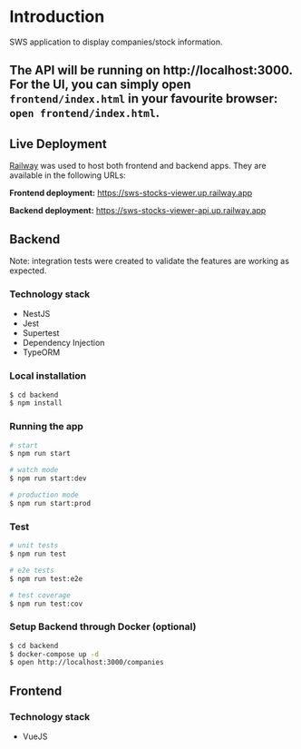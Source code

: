 # Introduction

SWS application to display companies/stock information.

The API will be running on http://localhost:3000. For the UI, you can simply open `frontend/index.html` in your favourite
browser: `open frontend/index.html`.
---

## Live Deployment

[Railway](https://railway.app) was used to host both frontend and backend apps. They are available in the following URLs:

**Frontend deployment:** https://sws-stocks-viewer.up.railway.app

**Backend deployment:** https://sws-stocks-viewer-api.up.railway.app

## Backend

Note: integration tests were created to validate the features are working as expected.

### Technology stack

- NestJS
- Jest
- Supertest
- Dependency Injection
- TypeORM

### Local installation

```bash
$ cd backend
$ npm install
```

### Running the app

```bash
# start
$ npm run start

# watch mode
$ npm run start:dev

# production mode
$ npm run start:prod
```

### Test

```bash
# unit tests
$ npm run test

# e2e tests
$ npm run test:e2e

# test coverage
$ npm run test:cov
```

### Setup Backend through Docker (optional)

```bash
$ cd backend
$ docker-compose up -d
$ open http://localhost:3000/companies
```

## Frontend

### Technology stack

- VueJS
